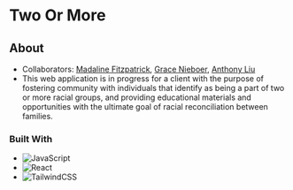 # Two Or More 

## About 
* Collaborators: [Madaline Fitzpatrick](https://github.com/madalinefitz), [Grace Nieboer](https://github.com/gnieb), [Anthony Liu](https://github.com/antlukeliu)
* This web application is in progress for a client with the purpose of fostering community with individuals that identify as being a part of two or more racial groups, and providing educational materials and opportunities with the ultimate goal of racial reconciliation between families.

### Built With 

* ![JavaScript](https://img.shields.io/badge/javascript-%23323330.svg?style=for-the-badge&logo=javascript&logoColor=%23F7DF1E)
* ![React](https://img.shields.io/badge/react-%2320232a.svg?style=for-the-badge&logo=react&logoColor=%2361DAFB)
* ![TailwindCSS](https://img.shields.io/badge/tailwindcss-%2338B2AC.svg?style=for-the-badge&logo=tailwind-css&logoColor=white)



